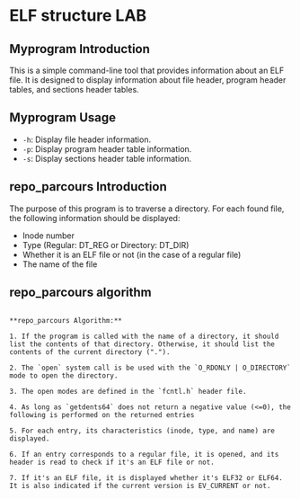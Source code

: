 # ELF structure LAB

##  Myprogram Introduction

This is a simple command-line tool that provides information about an ELF file. It is designed to display  information about file header, program header tables, and sections header tables.

## Myprogram Usage

- `-h`: Display file header information.
- `-p`: Display program header table information.
- `-s`: Display sections header table information.

## repo_parcours Introduction
The purpose of this program is to traverse a directory. For each found file, the following information should be displayed:

- Inode number
- Type (Regular: DT_REG or Directory: DT_DIR)
- Whether it is an ELF file or not (in the case of a regular file)
- The name of the file

## repo_parcours algorithm

```

**repo_parcours Algorithm:**

1. If the program is called with the name of a directory, it should list the contents of that directory. Otherwise, it should list the contents of the current directory (".").
   
2. The `open` system call is be used with the `O_RDONLY | O_DIRECTORY` mode to open the directory.

3. The open modes are defined in the `fcntl.h` header file.

4. As long as `getdents64` does not return a negative value (<=0), the following is performed on the returned entries

5. For each entry, its characteristics (inode, type, and name) are  displayed.

6. If an entry corresponds to a regular file, it is opened, and its header is read to check if it's an ELF file or not.

7. If it's an ELF file, it is displayed whether it's ELF32 or ELF64. It is also indicated if the current version is EV_CURRENT or not.
